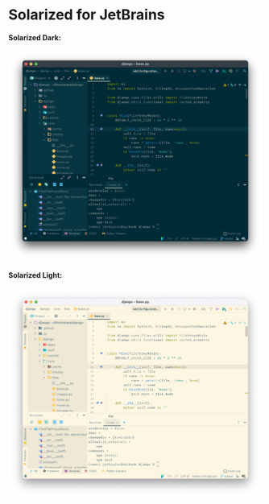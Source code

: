 # Solarized for JetBrains

#### Solarized Dark:

![Solarized Dark](screenshots/solarized-dark.png)

#### Solarized Light:

![Solarized Light](screenshots/solarized-light.png)

